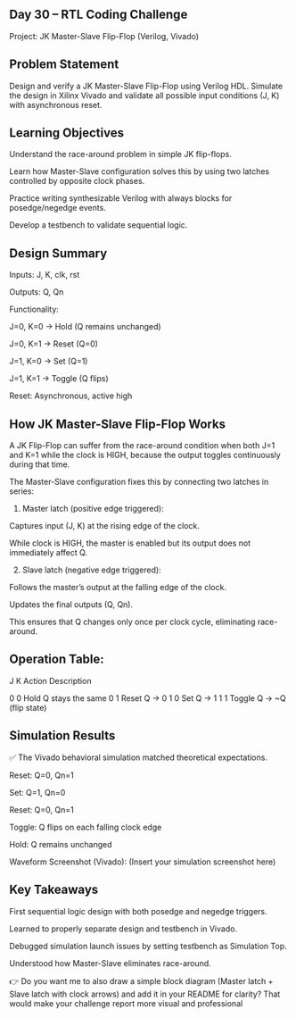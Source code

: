 ## Day 30 – RTL Coding Challenge
Project: JK Master-Slave Flip-Flop (Verilog, Vivado)

## Problem Statement

Design and verify a JK Master-Slave Flip-Flop using Verilog HDL. Simulate the design in Xilinx Vivado and validate all possible input conditions (J, K) with asynchronous reset.

## Learning Objectives

Understand the race-around problem in simple JK flip-flops.

Learn how Master-Slave configuration solves this by using two latches controlled by opposite clock phases.

Practice writing synthesizable Verilog with always blocks for posedge/negedge events.

Develop a testbench to validate sequential logic.


## Design Summary

Inputs: J, K, clk, rst

Outputs: Q, Qn

Functionality:

J=0, K=0 → Hold (Q remains unchanged)

J=0, K=1 → Reset (Q=0)

J=1, K=0 → Set (Q=1)

J=1, K=1 → Toggle (Q flips)


Reset: Asynchronous, active high


## How JK Master-Slave Flip-Flop Works

A JK Flip-Flop can suffer from the race-around condition when both J=1 and K=1 while the clock is HIGH, because the output toggles continuously during that time.

The Master-Slave configuration fixes this by connecting two latches in series:

1. Master latch (positive edge triggered):

Captures input (J, K) at the rising edge of the clock.

While clock is HIGH, the master is enabled but its output does not immediately affect Q.


2. Slave latch (negative edge triggered):

Follows the master’s output at the falling edge of the clock.

Updates the final outputs (Q, Qn).


This ensures that Q changes only once per clock cycle, eliminating race-around.

## Operation Table:

J	K	Action	Description

0	0	Hold	Q stays the same
0	1	Reset	Q → 0
1	0	Set	Q → 1
1	1	Toggle	Q → ~Q (flip state)


## Simulation Results

✅ The Vivado behavioral simulation matched theoretical expectations.

Reset: Q=0, Qn=1

Set: Q=1, Qn=0

Reset: Q=0, Qn=1

Toggle: Q flips on each falling clock edge

Hold: Q remains unchanged


Waveform Screenshot (Vivado):
(Insert your simulation screenshot here)

## Key Takeaways

First sequential logic design with both posedge and negedge triggers.

Learned to properly separate design and testbench in Vivado.

Debugged simulation launch issues by setting testbench as Simulation Top.

Understood how Master-Slave eliminates race-around.

👉 Do you want me to also draw a simple block diagram (Master latch + Slave latch with clock arrows) and add it in your README for clarity? That would make your challenge report more visual and professional
